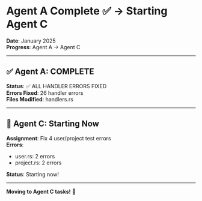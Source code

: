# Agent A Complete ✅ → Starting Agent C

**Date**: January 2025  
**Progress**: Agent A → Agent C

---

## ✅ Agent A: COMPLETE

**Status**: ✅ ALL HANDLER ERRORS FIXED  
**Errors Fixed**: 26 handler errors  
**Files Modified**: handlers.rs  

---

## 🎯 Agent C: Starting Now

**Assignment**: Fix 4 user/project test errors  
**Errors**: 
- user.rs: 2 errors
- project.rs: 2 errors

**Status**: Starting now!

---

**Moving to Agent C tasks!** 🚀

